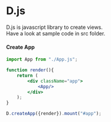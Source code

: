 # D.js
D.js is javascript library to create views.
<br>
Have a look at sample code in src folder.
<br>
<h4>Create App</h4>

```jsx
import App from "./App.js";

function render(){
	return (
		<div className="app">
			<App/>
		</div>
	);
}

D.createApp({render}).mount("#app");
```
